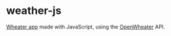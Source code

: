 # weather-js

[Wheater app](https://pbweatherjs.netlify.app) made with JavaScript, using the [OpenWheater](https://openweathermap.org/) API.
